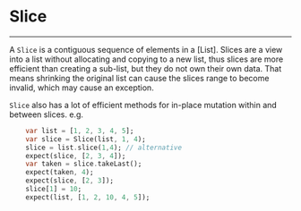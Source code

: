 # Slice
***
A `Slice` is a contiguous sequence of elements in a [List]. Slices are a view into a list without allocating and copying to a new list,
thus slices are more efficient than creating a sub-list, but they do not own their own data. That means shrinking the original list can cause the slices range to become invalid, which may cause an exception.

`Slice` also has a lot of efficient methods for in-place mutation within and between slices. e.g.

```dart
    var list = [1, 2, 3, 4, 5];
    var slice = Slice(list, 1, 4);
    slice = list.slice(1,4); // alternative
    expect(slice, [2, 3, 4]);
    var taken = slice.takeLast();
    expect(taken, 4);
    expect(slice, [2, 3]);
    slice[1] = 10;
    expect(list, [1, 2, 10, 4, 5]);
```